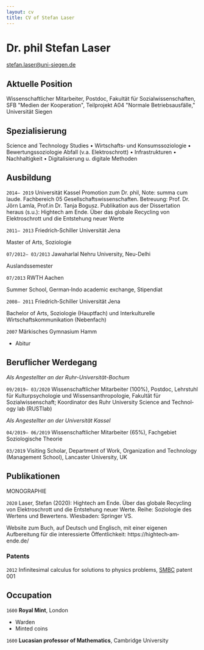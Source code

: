 ```yaml
---
layout: cv
title: CV of Stefan Laser
---
```

# Dr. phil Stefan Laser

<div id="webaddress">
<a href="isaac@applesdofall.org">stefan.laser@uni-siegen.de</a>
</div>


## Aktuelle Position

Wissenschaftlicher Mitarbeiter, Postdoc, Fakultät für Sozialwissenschaften, SFB "Medien der Kooperation", Teilprojekt A04 "Normale Betriebsausfälle," Universität Siegen

## Spezialisierung

Science and Technology Studies • Wirtschafts‐ und Konsumssoziologie • Bewertungssoziologie Abfall (v.a. Elektroschrott) • Infrastrukturen • Nachhaltigkeit • Digitalisierung u. digitale Methoden


## Ausbildung

`2014–
2019`
Universität Kassel
Promotion zum Dr. phil, Note: summa cum laude. Fachbereich 05 Gesellschaftswissenschaften. Betreuung: Prof. Dr. Jörn Lamla, Prof.in Dr. Tanja Bogusz. 
Publikation aus der Dissertation heraus (s.u.): Hightech am Ende. Über das globale Recycling von Elektroschrott und die Entstehung neuer Werte

`2011–
2013`
Friedrich‐Schiller Universität Jena

Master of Arts, Soziologie

`07/2012–
03/2013`
Jawaharlal Nehru University, Neu-Delhi

Auslandssemester

`07/2013`
RWTH Aachen

Summer School, German‐Indo academic exchange, Stipendiat

`2008–
2011`
Friedrich‐Schiller Universität Jena

Bachelor of Arts, Soziologie (Hauptfach) und Interkulturelle Wirtschaftskommunikation (Nebenfach)

`2007`
Märkisches Gymnasium Hamm

- Abitur

## Beruflicher Werdegang

*Als Angestellter an der Ruhr-Universität-Bochum*

`09/2019–
03/2020`
Wissenschaftlicher Mitarbeiter (100%), Postdoc, Lehrstuhl für Kulturpsychologie und Wissensanthropologie, Fakultät für  Sozialwissenschaft; Koordinator des Ruhr University Science and Technol‐
ogy lab (RUSTlab)

*Als Angestellter an der Universität Kassel*

`04/2019–
06/2019` 
Wissenschaftlicher Mitarbeiter (65%), Fachgebiet Soziologische Theorie

`03/2019`
Visiting Scholar, Department of Work, Organization and Technology (Management School), Lancaster University, UK

## Publikationen

<!-- Siehe auch [researchgate](https://www.researchgate.net/profile/Stefan-Laser) -->

MONOGRAPHIE

`2020`
Laser, Stefan (2020): Hightech am Ende. Über das globale Recycling von Elektroschrott und die Entstehung neuer Werte. Reihe: Soziologie des Wertens und Bewertens. Wiesbaden: Springer VS.

Website zum Buch, auf Deutsch und Englisch, mit einer eigenen Aufbereitung für die interessierte
Öffentlichkeit: https://hightech‐am‐ende.de/

### Patents

`2012`
Infinitesimal calculus for solutions to physics problems, [SMBC](http://www.techdirt.com/articles/20121011/09312820678/if-patents-had-been-around-time-newton.shtml) patent 001


## Occupation

`1600`
__Royal Mint__, London

- Warden
- Minted coins

`1600`
__Lucasian professor of Mathematics__, Cambridge University



<!-- ### Footer

Last updated: May 2013 -->


